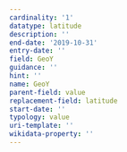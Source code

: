 ```yaml
---
cardinality: '1'
datatype: latitude
description: ''
end-date: '2019-10-31'
entry-date: ''
field: GeoY
guidance: ''
hint: ''
name: GeoY
parent-field: value
replacement-field: latitude
start-date: ''
typology: value
uri-template: ''
wikidata-property: ''
---
```

